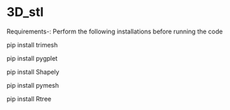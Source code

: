 # 3D_stl
Requirements-:
Perform the following installations before running the code

pip install trimesh

pip install pygplet

pip install Shapely

pip install pymesh

pip install Rtree
